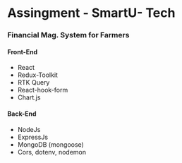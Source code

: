 # Assingment - SmartU- Tech
### Financial Mag. System for Farmers

#### Front-End
* React
* Redux-Toolkit
* RTK Query 
* React-hook-form 
* Chart.js 

#### Back-End
* NodeJs
* ExpressJs
* MongoDB (mongoose)
* Cors, dotenv, nodemon
